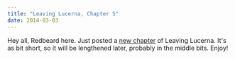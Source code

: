 ```yaml
---
title: "Leaving Lucerna, Chapter 5"
date: 2014-03-03
---
```

Hey all, Redbeard here. Just posted a [new chapter](../../story/leaving-lucerna/chapter-5-the-witch) of Leaving Lucerna. It's as bit short, so it will be lengthened later, probably in the middle bits. Enjoy!
